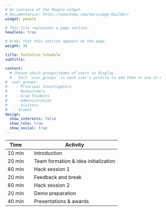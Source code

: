 ```yaml
---
# An instance of the People widget.
# Documentation: https://wowchemy.com/docs/page-builder/
widget: people

# This file represents a page section.
headless: true

# Order that this section appears on the page.
weight: 30

title: Tentative Schedule
subtitle: 

content:
  # Choose which groups/teams of users to display.
  #   Edit `user_groups` in each user's profile to add them to one or more of these groups.
#  user_groups:
#    - Principal Investigators
#    - Researchers
#    - Grad Students
#    - Administration
#    - Visitors
#   - Alumni
design:
  show_interests: false
  show_role: true
  show_social: true
---
```


<center>

| Time   | &nbsp;&nbsp;&nbsp;&nbsp;Activity                             |
|--------|--------------------------------------------------------------|
| 10 min | &nbsp;&nbsp;&nbsp;&nbsp;Introduction                         |
| 20 min | &nbsp;&nbsp;&nbsp;&nbsp;Team formation & idea initialization |
| 60 min | &nbsp;&nbsp;&nbsp;&nbsp;Hack session 1                       |
| 20 min | &nbsp;&nbsp;&nbsp;&nbsp;Feedback and break                   |
| 60 min | &nbsp;&nbsp;&nbsp;&nbsp;Hack session 2                       |
| 20 min | &nbsp;&nbsp;&nbsp;&nbsp;Demo preparation                     |
| 40 min | &nbsp;&nbsp;&nbsp;&nbsp;Presentations & awards               |

</center>
